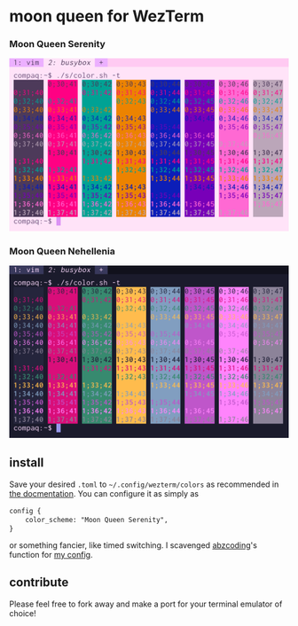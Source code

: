 # moon queen for WezTerm

### Moon Queen Serenity

![Serenity](assets/serenity.png)

### Moon Queen Nehellenia

![Nehellenia](assets/nehellenia.png)

## install

Save your desired `.toml` to `~/.config/wezterm/colors` as recommended in [the
docmentation](https://wezfurlong.org/wezterm/config/appearance.html#defining-a-color-scheme-in-a-separate-file).
You can configure it as simply as 

```
config {
    color_scheme: "Moon Queen Serenity",
}
```
or something fancier, like timed switching. I scavenged [abzcoding](https://github.com/abzcoding/wezterm/blob/main/wezterm.lua)'s
function for [my config](https://github.com/sailorfe/dotfiles/blob/main/wezterm.lua).

## contribute

Please feel free to fork away and make a port for your terminal emulator of
choice!
